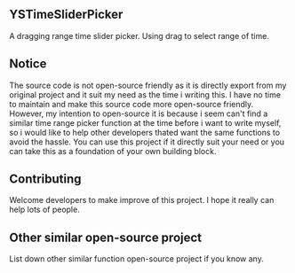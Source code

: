 ## YSTimeSliderPicker
A dragging range time slider picker. Using drag to select range of time.

## Notice
The source code is not open-source friendly as it is directly export from my original project and it suit my need as the time i writing this. I have no time to maintain and make this source code more open-source friendly. However, my intention to open-source it is because i seem can't find a similar time range picker function at the time before i want to write myself, so i would like to help other developers thated want the same functions to avoid the hassle. You can use this project if it directly suit your need or you can take this as a foundation of your own building block.

## Contributing
Welcome developers to make improve of this project. I hope it really can help lots of people.

## Other similar open-source project
List down other similar function open-source project if you know any.
